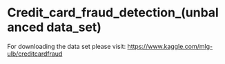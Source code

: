
# Credit_card_fraud_detection_(unbalanced data_set)

For downloading the data set please visit: https://www.kaggle.com/mlg-ulb/creditcardfraud
